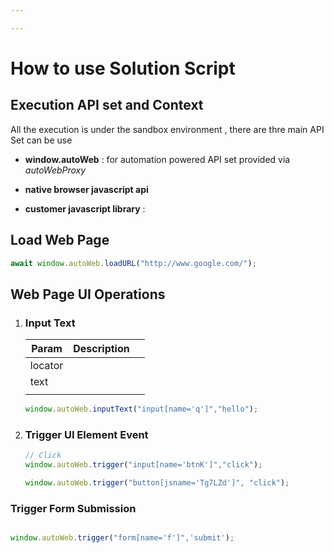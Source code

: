 ```yaml
---

---
```


# How to use Solution Script

## Execution API set and Context

All the execution is under the sandbox environment , there are thre main API Set can be use

- **window.autoWeb**  :  for automation powered API set provided via *autoWebProxy*

-  **native browser javascript api**

- **customer javascript library** :

  







##  Load Web Page

```typescript
await window.autoWeb.loadURL("http://www.google.com/");
```





## Web Page UI Operations

1. ### Input Text

   | Param   | Description |      |
   | ------- | ----------- | ---- |
   | locator |             |      |
   | text    |             |      |
   |         |             |      |

   ```typescript
   window.autoWeb.inputText("input[name='q']","hello");
   ```

   

2. ### Trigger UI Element Event

   ```typescript
   // Click
   window.autoWeb.trigger("input[name='btnK']","click");
   
   window.autoWeb.trigger("button[jsname='Tg7LZd']", "click");
   
   ```



### Trigger Form Submission

```javascript

window.autoWeb.trigger("form[name='f']",'submit');
```

